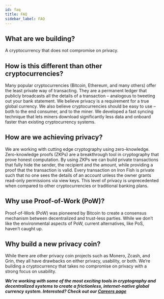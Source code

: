 ```yaml
---
id: faq
title: FAQ
sidebar_label: FAQ
---
```


## What are we building?

A cryptocurrency that does not compromise on privacy.

## How is this different than other cryptocurrencies?

Many popular cryptocurrencies (Bitcoin, Ethereum, and many others) offer the least private way of transacting. They are a permanent ledger that publicly broadcasts all the details of a transaction – analogous to tweeting out your bank statement. We believe privacy is a requirement for a true global currency. We also believe cryptocurrencies should be easy to use – both to the end consumer, and to the miner. We developed a fast syncing technique that lets miners download significantly less data and onboard faster than existing cryptocurrency systems.

## How are we achieving privacy?

We are working with cutting edge cryptography using zero-knowledge. Zero-knowledge proofs (ZKPs) are a breakthrough tool in cryptography that prove honest computation. By using ZKPs we can build private transactions that fully hide the sender, the recipient and the amount, while providing a proof that the transaction is valid. Every transaction on Iron Fish is private such that no one sees the details of an account unless the owner grants read-only permissions via view keys. This level of privacy is unprecedented when compared to other cryptocurrencies or traditional banking plans.

## Why use Proof-of-Work (PoW)?

Proof-of-Work (PoW) was pioneered by Bitcoin to create a consensus mechanism between decentralized and trust-less parties. While we don’t like the environmental aspects of PoW, current alternatives, like PoS, haven’t caught up.

## Why build a new privacy coin?

While there are other privacy coin projects such as Monero, Zcash, and Grin, they all have drawbacks on either privacy, usability, or both. We’re building a cryptocurrency that takes no compromise on privacy with a strong focus on usability.


<b><em>We’re working with some of the most exciting tools in cryptography and decentralized systems to create a frictionless, internet-native global currency system. Interested? Check out our <a href="/careers">Careers page</a></em></b>